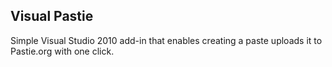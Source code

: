 ## Visual Pastie ##

Simple Visual Studio 2010 add-in that enables creating a paste uploads it to Pastie.org with one click.